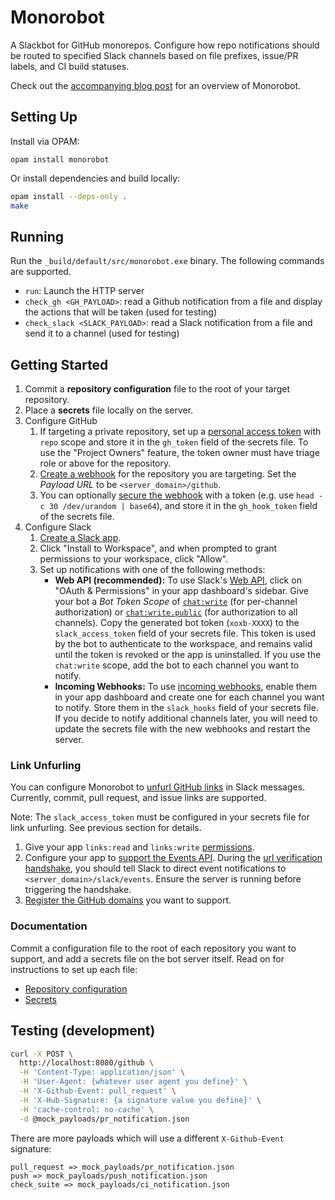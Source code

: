 # Monorobot

A Slackbot for GitHub monorepos. Configure how repo notifications should be routed to specified Slack channels based on file prefixes, issue/PR labels, and CI build statuses.

Check out the [accompanying blog post](https://tech.ahrefs.com/monorobot-a-slack-bot-for-monorepos-374260e2ca43) for an overview of Monorobot.

## Setting Up

Install via OPAM:

```
opam install monorobot
```

Or install dependencies and build locally:

```sh
opam install --deps-only .
make
```

## Running

Run the `_build/default/src/monorobot.exe` binary. The following commands are supported.

- `run`: Launch the HTTP server
- `check_gh <GH_PAYLOAD>`: read a Github notification from a file and display the actions that will be taken (used for testing)
- `check_slack <SLACK_PAYLOAD>`: read a Slack notification from a file and send it to a channel (used for testing)

## Getting Started

1. Commit a **repository configuration** file to the root of your target repository.
2. Place a **secrets** file locally on the server.
3. Configure GitHub
    1. If targeting a private repository, set up a [personal access token](https://docs.github.com/en/free-pro-team@latest/github/authenticating-to-github/creating-a-personal-access-token) with `repo` scope and store it in the `gh_token` field of the secrets file.
       To use the "Project Owners" feature, the token owner must have triage role or above for the repository.
    2. [Create a webhook](https://docs.github.com/en/free-pro-team@latest/developers/webhooks-and-events/creating-webhooks#setting-up-a-webhook) for the repository you are targeting. Set the *Payload URL* to be `<server_domain>/github`.
    3. You can optionally [secure the webhook](https://docs.github.com/en/free-pro-team@latest/developers/webhooks-and-events/securing-your-webhooks) with a token (e.g. use `head -c 30 /dev/urandom | base64`), and store it in the `gh_hook_token` field of the secrets file.
4. Configure Slack
    1. [Create a Slack app](https://api.slack.com/apps?new_app=1).
    2. Click "Install to Workspace", and when prompted to grant permissions to your workspace, click "Allow".
    3. Set up notifications with one of the following methods:
        - **Web API (recommended):** To use Slack's [Web API](https://api.slack.com/web), click on "OAuth & Permissions" in your app dashboard's sidebar. Give your bot a *Bot Token Scope* of [`chat:write`](https://api.slack.com/scopes/chat:write) (for per-channel authorization) or [`chat:write.public`](https://api.slack.com/scopes/chat:write.public) (for authorization to all channels). Copy the generated bot token (`xoxb-XXXX`) to the `slack_access_token` field of your secrets file. This token is used by the bot to authenticate to the workspace, and remains valid until the token is revoked or the app is uninstalled. If you use the `chat:write` scope, add the bot to each channel you want to notify.
        - **Incoming Webhooks:** To use [incoming webhooks](https://api.slack.com/messaging/webhooks), enable them in your app dashboard and create one for each channel you want to notify. Store them in the `slack_hooks` field of your secrets file. If you decide to notify additional channels later, you will need to update the secrets file with the new webhooks and restart the server.


### Link Unfurling

You can configure Monorobot to [unfurl GitHub links](https://api.slack.com/reference/messaging/link-unfurling) in Slack messages. Currently, commit, pull request, and issue links are supported.

Note: The `slack_access_token` must be configured in your secrets file for link unfurling. See previous section for details.

1. Give your app `links:read` and `links:write` [permissions](https://api.slack.com/apps).
1. Configure your app to [support the Events API](https://api.slack.com/events-api#prepare). During the [url verification handshake](https://api.slack.com/events-api#the-events-api__subscribing-to-event-types__events-api-request-urls__request-url-configuration--verification__url-verification-handshake), you should tell Slack to direct event notifications to `<server_domain>/slack/events`. Ensure the server is running before triggering the handshake.
1. [Register the GitHub domains](https://api.slack.com/reference/messaging/link-unfurling#configuring_domains) you want to support.

### Documentation

Commit a configuration file to the root of each repository you want to support, and add a secrets file on the bot server itself. Read on for instructions to set up each file:

* [Repository configuration](./documentation/config_docs.md)
* [Secrets](./documentation/secret_docs.md)

## Testing (development)

```sh
curl -X POST \
  http://localhost:8080/github \
  -H 'Content-Type: application/json' \
  -H 'User-Agent: {whatever user agent you define}' \
  -H 'X-Github-Event: pull_request' \
  -H 'X-Hub-Signature: {a signature value you define}' \
  -H 'cache-control: no-cache' \
  -d @mock_payloads/pr_notification.json
```

There are more payloads which will use a different `X-Github-Event` signature:

```
pull_request => mock_payloads/pr_notification.json
push => mock_payloads/push_notification.json
check_suite => mock_payloads/ci_notification.json
```
